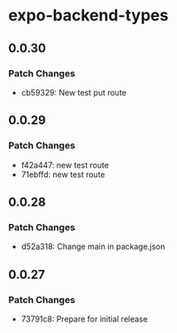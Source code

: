 # expo-backend-types

## 0.0.30

### Patch Changes

- cb59329: New test put route

## 0.0.29

### Patch Changes

- f42a447: new test route
- 71ebffd: new test route

## 0.0.28

### Patch Changes

- d52a318: Change main in package.json

## 0.0.27

### Patch Changes

- 73791c8: Prepare for initial release
